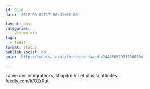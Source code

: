 ```yaml
---
id: 8116
date: '2012-09-09T17:56:31+02:00'

layout: post
categories:
  - Vis ma vie
tags:
  - tweet
format: status
publish_social: no
guid: 'http://tweets.local/?birdsite_tweet=244856829337800704'

---
```


La vie des intégrateurs, chapitre V : et plus si affinités… [feedly.com/k/OZrRut](http://feedly.com/k/OZrRut)